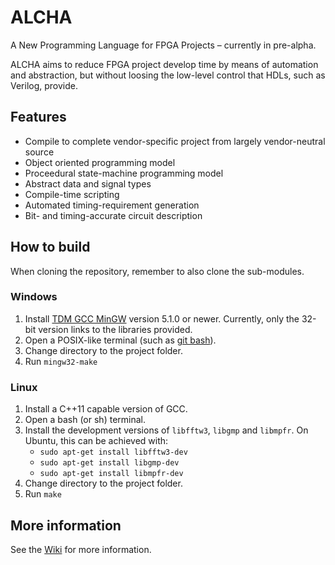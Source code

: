 # ALCHA

A New Programming Language for FPGA Projects &ndash; currently in pre-alpha.

ALCHA aims to reduce FPGA project develop time by means of automation and abstraction,
but without loosing the low-level control that HDLs, such as Verilog, provide.

## Features

- Compile to complete vendor-specific project from largely vendor-neutral source
- Object oriented programming model
- Proceedural state-machine programming model
- Abstract data and signal types
- Compile-time scripting
- Automated timing-requirement generation
- Bit- and timing-accurate circuit description

## How to build

When cloning the repository, remember to also clone the sub-modules.

### Windows

1. Install [TDM GCC MinGW](http://tdm-gcc.tdragon.net/) version 5.1.0 or newer.  Currently, only the 32-bit version links to the libraries provided.
1. Open a POSIX-like terminal (such as [git bash](https://git-scm.com/)).
1. Change directory to the project folder.
1. Run `mingw32-make`

### Linux

1. Install a C++11 capable version of GCC.
1. Open a bash (or sh) terminal.
1. Install the development versions of `libfftw3`, `libgmp` and `libmpfr`.  On Ubuntu, this can be achieved with:
    - `sudo apt-get install libfftw3-dev`
    - `sudo apt-get install libgmp-dev`
    - `sudo apt-get install libmpfr-dev`
1. Change directory to the project folder.
1. Run `make`

## More information

See the [Wiki](https://sourceforge.net/p/alcha/wiki) for more information.

